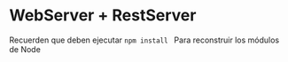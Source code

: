 # WebServer + RestServer

Recuerden que deben ejecutar ```npm install ``` Para reconstruir los módulos de Node
